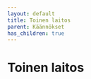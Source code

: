 ```yaml
---
layout: default
title: Toinen laitos
parent: Käännökset
has_children: true
---
```


# Toinen laitos
